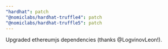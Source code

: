 ```yaml
---
"hardhat": patch
"@nomiclabs/hardhat-truffle4": patch
"@nomiclabs/hardhat-truffle5": patch
---
```


Upgraded ethereumjs dependencies (thanks @LogvinovLeon!).
